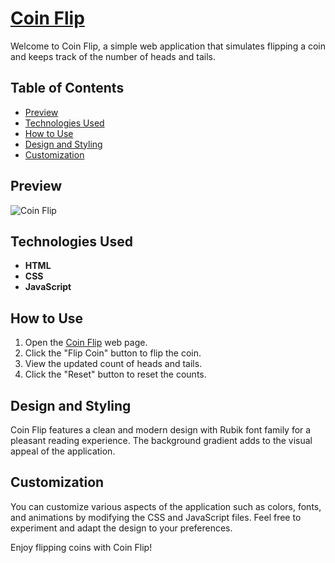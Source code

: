 # [Coin Flip](https://umar-ashraf09.github.io/Coin-Flip/)

Welcome to Coin Flip, a simple web application that simulates flipping a coin and keeps track of the number of heads and tails.

## Table of Contents

- [Preview](#preview)
- [Technologies Used](#technologies-used)
- [How to Use](#how-to-use)
- [Design and Styling](#design-and-styling)
- [Customization](#customization)

## Preview

![Coin Flip](https://github.com/Umar-Ashraf09/Coin-Flip/assets/92431008/d8bc2089-21dd-4d28-95e8-4c68228f9bbf)


## Technologies Used

- **HTML**
- **CSS**
- **JavaScript**

## How to Use

1. Open the [Coin Flip](https://umar-ashraf09.github.io/Coin-Flip/) web page.
2. Click the "Flip Coin" button to flip the coin.
3. View the updated count of heads and tails.
4. Click the "Reset" button to reset the counts.

## Design and Styling

Coin Flip features a clean and modern design with Rubik font family for a pleasant reading experience. The background gradient adds to the visual appeal of the application.

## Customization

You can customize various aspects of the application such as colors, fonts, and animations by modifying the CSS and JavaScript files. Feel free to experiment and adapt the design to your preferences.

Enjoy flipping coins with Coin Flip! 
